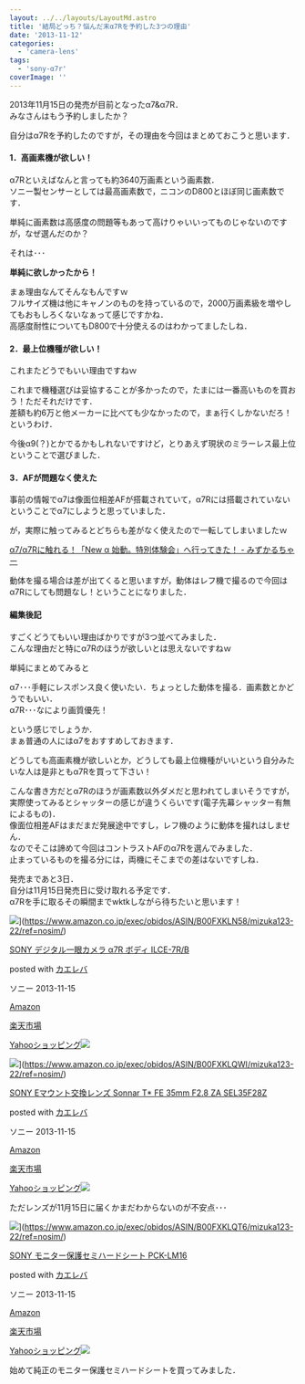 ```yaml
---
layout: ../../layouts/LayoutMd.astro
title: '結局どっち？悩んだ末α7Rを予約した3つの理由'
date: '2013-11-12'
categories:
  - 'camera-lens'
tags:
  - 'sony-α7r'
coverImage: ''
---
```


2013年11月15日の発売が目前となったα7&α7R．  
みなさんはもう予約しましたか？

自分はα7Rを予約したのですが，その理由を今回はまとめておこうと思います．

#### 1．高画素機が欲しい！

α7Rといえばなんと言っても約3640万画素という画素数．  
ソニー製センサーとしては最高画素数で，ニコンのD800とほぼ同じ画素数です．

単純に画素数は高感度の問題等もあって高けりゃいいってものじゃないのですが，なぜ選んだのか？

それは･･･

**単純に欲しかったから！**

まぁ理由なんてそんなもんですｗ  
フルサイズ機は他にキャノンのものを持っているので，2000万画素級を増やしてもおもしろくないなぁって感じですかね．  
高感度耐性についてもD800で十分使えるのはわかってましたしね．

#### 2．最上位機種が欲しい！

これまたどうでもいい理由ですねｗ

これまで機種選びは妥協することが多かったので，たまには一番高いものを買おう！ただそれだけです．  
差額も約6万と他メーカーに比べても少なかったので，まぁ行くしかないだろ！というわけ．

今後α9(？)とかでるかもしれないですけど，とりあえず現状のミラーレス最上位ということで選びました．

#### 3．AFが問題なく使えた

事前の情報でα7は像面位相差AFが搭載されていて，α7Rには搭載されていないということでα7にしようと思っていました．

が，実際に触ってみるとどちらも差がなく使えたので一転してしまいましたｗ

[α7/α7Rに触れる！「New α 始動。特別体験会」へ行ってきた！ \- みずかるちゃー](https://mizuka123.net/)

動体を撮る場合は差が出てくると思いますが，動体はレフ機で撮るので今回はα7Rにしても問題なし！ということになりました．

#### 編集後記

すごくどうてもいい理由ばかりですが3つ並べてみました．  
こんな理由だと特にα7Rのほうが欲しいとは思えないですねｗ

単純にまとめてみると

α7･･･手軽にレスポンス良く使いたい．ちょっとした動体を撮る．画素数とかどうでもいい．  
α7R･･･なにより画質優先！

という感じでしょうか．  
まぁ普通の人にはα7をおすすめしておきます．

どうしても高画素機が欲しいとか，どうしても最上位機種がいいという自分みたいな人は是非ともα7Rを買って下さい！

こんな書き方だとα7Rのほうが画素数以外ダメだと思われてしまいそうですが，実際使ってみるとシャッターの感じが違うくらいです(電子先幕シャッター有無によるもの)．  
像面位相差AFはまだまだ発展途中ですし，レフ機のように動体を撮れはしません．  
なのでそこは諦めて今回はコントラストAFのα7Rを選んでみました．  
止まっているものを撮る分には，両機にそこまでの差はないですしね．

発売まであと3日．  
自分は11月15日発売日に受け取れる予定です．  
α7Rを手に取るその瞬間までwktkしながら待ちたいと思います！

![](/archive/images/31Rya1l4l2L._SL160_.jpg)](https://www.amazon.co.jp/exec/obidos/ASIN/B00FXKLN58/mizuka123-22/ref=nosim/)

[SONY デジタル一眼カメラ α7R ボディ ILCE-7R/B](https://www.amazon.co.jp/exec/obidos/ASIN/B00FXKLN58/mizuka123-22/ref=nosim/)

posted with [カエレバ](http://kaereba.com)

ソニー 2013-11-15

[Amazon](http://www.amazon.co.jp/gp/search?keywords=ILCE-7R%2FB&__mk_ja_JP=%83J%83%5E%83J%83i&tag=mizuka123-22 'アマゾン')

[楽天市場](http://hb.afl.rakuten.co.jp/hgc/032b53ee.4b34c5ee.0f4a541e.f440145e/?pc=http%3A%2F%2Fsearch.rakuten.co.jp%2Fsearch%2Fmall%2FILCE-7R%252FB%2F-%2Ff.1-p.1-s.1-sf.0-st.A-v.2%3Fx%3D0%26scid%3Daf_ich_link_urltxt%26m%3Dhttp%3A%2F%2Fm.rakuten.co.jp%2F '楽天市場')

[Yahooショッピング![](//ad.jp.ap.valuecommerce.com/servlet/gifbanner?sid=3066752&pid=881990642)](//ck.jp.ap.valuecommerce.com/servlet/referral?sid=3066752&pid=881990642&vc_url=http%3A%2F%2Fshopping.search.yahoo.co.jp%2Fsearch%3FuIv%3Don%26ei%3DUTF-8%26tab_ex%3Dcommerce%26slider%3D0%26va%3DILCE-7R%252FB 'Yahooショッピング')

![](/archive/images/414q-Wv0XEL._SL160_.jpg)](https://www.amazon.co.jp/exec/obidos/ASIN/B00FXKLQWI/mizuka123-22/ref=nosim/)

[SONY Eマウント交換レンズ Sonnar T\* FE 35mm F2.8 ZA SEL35F28Z](https://www.amazon.co.jp/exec/obidos/ASIN/B00FXKLQWI/mizuka123-22/ref=nosim/)

posted with [カエレバ](http://kaereba.com)

ソニー 2013-11-15

[Amazon](http://www.amazon.co.jp/gp/search?keywords=F2.8%20SEL35F28Z&__mk_ja_JP=%83J%83%5E%83J%83i&tag=mizuka123-22 'アマゾン')

[楽天市場](http://hb.afl.rakuten.co.jp/hgc/032b53ee.4b34c5ee.0f4a541e.f440145e/?pc=http%3A%2F%2Fsearch.rakuten.co.jp%2Fsearch%2Fmall%2FF2.8%2520SEL35F28Z%2F-%2Ff.1-p.1-s.1-sf.0-st.A-v.2%3Fx%3D0%26scid%3Daf_ich_link_urltxt%26m%3Dhttp%3A%2F%2Fm.rakuten.co.jp%2F '楽天市場')

[Yahooショッピング![](//ad.jp.ap.valuecommerce.com/servlet/gifbanner?sid=3066752&pid=881990642)](//ck.jp.ap.valuecommerce.com/servlet/referral?sid=3066752&pid=881990642&vc_url=http%3A%2F%2Fshopping.search.yahoo.co.jp%2Fsearch%3FuIv%3Don%26ei%3DUTF-8%26tab_ex%3Dcommerce%26slider%3D0%26va%3DF2.8%2520SEL35F28Z 'Yahooショッピング')

ただレンズが11月15日に届くかまだわからないのが不安点･･･

![](/archive/images/31fE9-UxqjL._SL160_.jpg)](https://www.amazon.co.jp/exec/obidos/ASIN/B00FXKLQT6/mizuka123-22/ref=nosim/)

[SONY モニター保護セミハードシート PCK-LM16](https://www.amazon.co.jp/exec/obidos/ASIN/B00FXKLQT6/mizuka123-22/ref=nosim/)

posted with [カエレバ](http://kaereba.com)

ソニー 2013-11-15

[Amazon](http://www.amazon.co.jp/gp/search?keywords=PCK-LM16&__mk_ja_JP=%83J%83%5E%83J%83i&tag=mizuka123-22 'アマゾン')

[楽天市場](http://hb.afl.rakuten.co.jp/hgc/032b53ee.4b34c5ee.0f4a541e.f440145e/?pc=http%3A%2F%2Fsearch.rakuten.co.jp%2Fsearch%2Fmall%2FPCK-LM16%2F-%2Ff.1-p.1-s.1-sf.0-st.A-v.2%3Fx%3D0%26scid%3Daf_ich_link_urltxt%26m%3Dhttp%3A%2F%2Fm.rakuten.co.jp%2F '楽天市場')

[Yahooショッピング![](//ad.jp.ap.valuecommerce.com/servlet/gifbanner?sid=3066752&pid=881990642)](//ck.jp.ap.valuecommerce.com/servlet/referral?sid=3066752&pid=881990642&vc_url=http%3A%2F%2Fshopping.search.yahoo.co.jp%2Fsearch%3FuIv%3Don%26ei%3DUTF-8%26tab_ex%3Dcommerce%26slider%3D0%26va%3DPCK-LM16 'Yahooショッピング')

始めて純正のモニター保護セミハードシートを買ってみました．
